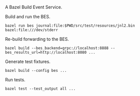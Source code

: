 A Bazel Build Event Service.


Build and run the BES.
```shell
bazel run bes journal:file:$PWD/src/test/resources/jnl2.bin bazel:file:///dev/stderr
```

Re-build forwarding to the BES.
```shell
bazel build --bes_backend=grpc://localhost:8888 --bes_results_url=http://localhost:8080 ...
```

Generate test fixtures.
```shell
bazel build --config bes ...
```

Run tests.
```shell
bazel test --test_output all ...
```